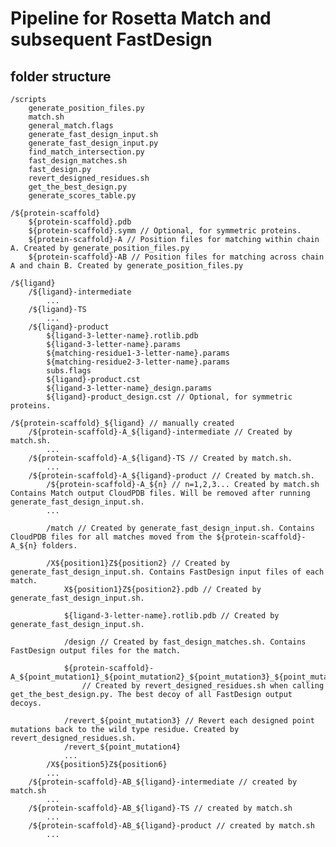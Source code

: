 # Pipeline for Rosetta Match and subsequent FastDesign
## folder structure ##
    /scripts
        generate_position_files.py
        match.sh
        general_match.flags
        generate_fast_design_input.sh
        generate_fast_design_input.py
        find_match_intersection.py
        fast_design_matches.sh
        fast_design.py
        revert_designed_residues.sh
        get_the_best_design.py
        generate_scores_table.py

    /${protein-scaffold}
        ${protein-scaffold}.pdb
        ${protein-scaffold}.symm // Optional, for symmetric proteins.
        ${protein-scaffold}-A // Position files for matching within chain A. Created by generate_position_files.py
        ${protein-scaffold}-AB // Position files for matching across chain A and chain B. Created by generate_position_files.py

    /${ligand}
        /${ligand}-intermediate
            ...
        /${ligand}-TS
            ...
        /${ligand}-product
            ${ligand-3-letter-name}.rotlib.pdb
            ${ligand-3-letter-name}.params
            ${matching-residue1-3-letter-name}.params
            ${matching-residue2-3-letter-name}.params
            subs.flags
            ${ligand}-product.cst
            ${ligand-3-letter-name}_design.params
            ${ligand}-product_design.cst // Optional, for symmetric proteins.

    /${protein-scaffold}_${ligand} // manually created
        /${protein-scaffold}-A_${ligand}-intermediate // Created by match.sh.
            ...
        /${protein-scaffold}-A_${ligand}-TS // Created by match.sh.
            ...
        /${protein-scaffold}-A_${ligand}-product // Created by match.sh.
            /${protein-scaffold}-A_${n} // n=1,2,3... Created by match.sh Contains Match output CloudPDB files. Will be removed after running generate_fast_design_input.sh.
            ...
            
            /match // Created by generate_fast_design_input.sh. Contains CloudPDB files for all matches moved from the ${protein-scaffold}-A_${n} folders.
            
            /X${position1}Z${position2} // Created by generate_fast_design_input.sh. Contains FastDesign input files of each match.
                X${position1}Z${position2}.pdb // Created by generate_fast_design_input.sh.
                
                ${ligand-3-letter-name}.rotlib.pdb // Created by generate_fast_design_input.sh.
                
                /design // Created by fast_design_matches.sh. Contains FastDesign output files for the match.
                
                ${protein-scaffold}-A_${point_mutation1}_${point_mutation2}_${point_mutation3}_${point_mutation4}.pdb
                    // Created by revert_designed_residues.sh when calling get_the_best_design.py. The best decoy of all FastDesign output decoys.
                
                /revert_${point_mutation3} // Revert each designed point mutations back to the wild type residue. Created by revert_designed_residues.sh.
                /revert_${point_mutation4}
                ...
            /X${position5}Z${position6}
            ...
        /${protein-scaffold}-AB_${ligand}-intermediate // created by match.sh
            ...
        /${protein-scaffold}-AB_${ligand}-TS // created by match.sh
            ...
        /${protein-scaffold}-AB_${ligand}-product // created by match.sh
            ...
            
